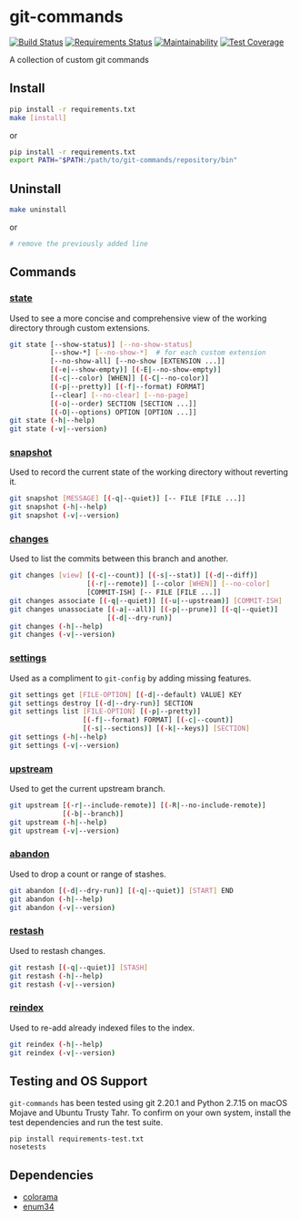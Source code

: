 # git-commands

[![Build Status](https://travis-ci.org/Brickster/git-commands.svg?branch=master)](https://travis-ci.org/Brickster/git-commands) [![Requirements Status](https://requires.io/github/Brickster/git-commands/requirements.svg?branch=master)](https://requires.io/github/Brickster/git-commands/requirements/?branch=master) [![Maintainability](https://api.codeclimate.com/v1/badges/2528d2fb9bba901acf6d/maintainability)](https://codeclimate.com/github/Brickster/git-commands/maintainability) [![Test Coverage](https://api.codeclimate.com/v1/badges/2528d2fb9bba901acf6d/test_coverage)](https://codeclimate.com/github/Brickster/git-commands/test_coverage)

A collection of custom git commands

## Install

```bash
pip install -r requirements.txt
make [install]
```

or

```bash
pip install -r requirements.txt
export PATH="$PATH:/path/to/git-commands/repository/bin"
```

## Uninstall

```bash
make uninstall
```

or

```bash
# remove the previously added line
```

## Commands
### [state][]

Used to see a more concise and comprehensive view of the working directory through custom extensions.

```bash
git state [--show-status)] [--no-show-status]
          [--show-*] [--no-show-*]  # for each custom extension
          [--no-show-all] [--no-show [EXTENSION ...]]
          [(-e|--show-empty)] [(-E|--no-show-empty)]
          [(-c|--color) [WHEN]] [(-C|--no-color)]
          [(-p|--pretty)] [(-f|--format) FORMAT]
          [--clear] [--no-clear] [--no-page]
          [(-o|--order) SECTION [SECTION ...]]
          [(-O|--options) OPTION [OPTION ...]]
git state (-h|--help)
git state (-v|--version)
```

### [snapshot][]

Used to record the current state of the working directory without reverting it.

```bash
git snapshot [MESSAGE] [(-q|--quiet)] [-- FILE [FILE ...]]
git snapshot (-h|--help)
git snapshot (-v|--version)
```

### [changes][]

Used to list the commits between this branch and another.

```bash
git changes [view] [(-c|--count)] [(-s|--stat)] [(-d|--diff)]
                   [(-r|--remote)] [--color [WHEN]] [--no-color]
                   [COMMIT-ISH] [-- FILE [FILE ...]]
git changes associate [(-q|--quiet)] [(-u|--upstream)] [COMMIT-ISH]
git changes unassociate [(-a|--all)] [(-p|--prune)] [(-q|--quiet)]
                        [(-d|--dry-run)]
git changes (-h|--help)
git changes (-v|--version)
```

### [settings][]

Used as a compliment to `git-config` by adding missing features.

```bash
git settings get [FILE-OPTION] [(-d|--default) VALUE] KEY
git settings destroy [(-d|--dry-run)] SECTION
git settings list [FILE-OPTION] [(-p|--pretty)]
                  [(-f|--format) FORMAT] [(-c|--count)]
                  [(-s|--sections)] [(-k|--keys)] [SECTION]
git settings (-h|--help)
git settings (-v|--version)
```

### [upstream][]

Used to get the current upstream branch.

```bash
git upstream [(-r|--include-remote)] [(-R|--no-include-remote)]
             [(-b|--branch)]
git upstream (-h|--help)
git upstream (-v|--version)
```

### [abandon][]

Used to drop a count or range of stashes.

```bash
git abandon [(-d|--dry-run)] [(-q|--quiet)] [START] END
git abandon (-h|--help)
git abandon (-v|--version)
```

### [restash][]

Used to restash changes.

```bash
git restash [(-q|--quiet)] [STASH]
git restash (-h|--help)
git restash (-v|--version)
```

### [reindex][]

Used to re-add already indexed files to the index.

```bash
git reindex (-h|--help)
git reindex (-v|--version)
```

## Testing and OS Support

`git-commands` has been tested using git 2.20.1 and Python 2.7.15 on macOS Mojave and Ubuntu Trusty Tahr. To confirm on your own system, install the test dependencies and run the test suite.

```
pip install requirements-test.txt
nosetests
```

## Dependencies

- [colorama](https://pypi.python.org/pypi/colorama)
- [enum34](https://pypi.python.org/pypi/enum34)

[state]: http://htmlpreview.github.io/?https://raw.githubusercontent.com/Brickster/git-commands/master/man/man1/git-state.1.html
[snapshot]: http://htmlpreview.github.io/?https://raw.githubusercontent.com/Brickster/git-commands/master/man/man1/git-snapshot.1.html
[changes]: http://htmlpreview.github.io/?https://raw.githubusercontent.com/Brickster/git-commands/master/man/man1/git-changes.1.html
[settings]: http://htmlpreview.github.io/?https://raw.githubusercontent.com/Brickster/git-commands/master/man/man1/git-settings.1.html
[upstream]: http://htmlpreview.github.io/?https://raw.githubusercontent.com/Brickster/git-commands/master/man/man1/git-upstream.1.html
[abandon]: http://htmlpreview.github.io/?https://raw.githubusercontent.com/Brickster/git-commands/master/man/man1/git-abandon.1.html
[restash]: http://htmlpreview.github.io/?https://raw.githubusercontent.com/Brickster/git-commands/master/man/man1/git-restash.1.html
[reindex]: http://htmlpreview.github.io/?https://raw.githubusercontent.com/Brickster/git-commands/master/man/man1/git-reindex.1.html
